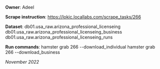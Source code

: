 **Owner**: Adeel
 
**Scrape instruction**: https://lokic.locallabs.com/scrape_tasks/266

**Dataset**:  db01.usa_raw.arizona_professional_licenseing
              db01.usa_raw.arizona_professional_licenseing_business
              db01.usa_raw.arizona_professional_licenseing_runs

**Run commands**: hamster grab 266 --download_individual
                  hamster grab 266 --download_business

_November 2022_
